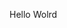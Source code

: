 Hello Wolrd
















































































































































































































































































































































































































































































































































































































































































































































































































































































































































































































































































































































































































































































































































































































































































































































































































































































































































































































































































































































































































































































































































































































































































































































































































































































































































































































































































































































































































































































































































































































































































































































































































































































































































































































































































































































































































































































































































































































































































































































































































































































































































































































































































































































































































































































































































































































































































































